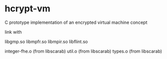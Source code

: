 hcrypt-vm
=========

C prototype implementation of an encrypted virtual machine concept

link with 

libgmp.so
libmpfr.so
libmpir.so
libflint.so

integer-fhe.o   (from libscarab)
util.o          (from libscarab)
types.o         (from libscarab)
